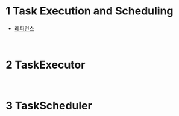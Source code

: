 # 1 Task Execution and Scheduling

- [레퍼런스](https://docs.spring.io/spring-framework/reference/integration/scheduling.html)

<br>

# 2 TaskExecutor


<br>

# 3 TaskScheduler

